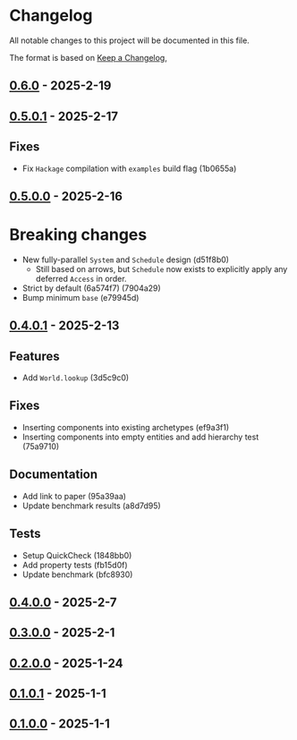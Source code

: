 # Changelog

All notable changes to this project will be documented in this file.

The format is based on [Keep a Changelog](https://keepachangelog.com/en/1.0.0/),

## [0.6.0](https://github.com/matthunz/aztecs/compare/aztecs-v0.5.0.1..aztecs-v0.6.0) - 2025-2-19

## [0.5.0.1](https://github.com/matthunz/aztecs/compare/aztecs-v0.5.0.0..aztecs-v0.5.0.1) - 2025-2-17

## Fixes

- Fix `Hackage` compilation with `examples` build flag (1b0655a)

## [0.5.0.0](https://github.com/matthunz/aztecs/compare/aztecs-v0.4.0.1..aztecs-v0.5.0.0) - 2025-2-16

# Breaking changes

- New fully-parallel `System` and `Schedule` design (d51f8b0)
  - Still based on arrows, but `Schedule` now exists to explicitly apply any deferred `Access` in order.
- Strict by default (6a574f7) (7904a29)
- Bump minimum `base` (e79945d)

## [0.4.0.1](https://github.com/matthunz/aztecs/compare/aztecs-v0.4.0.0...aztecs-v0.4.0.1) - 2025-2-13

## Features

- Add `World.lookup` (3d5c9c0)

## Fixes

- Inserting components into existing archetypes (ef9a3f1)
- Inserting components into empty entities and add hierarchy test (75a9710)

## Documentation

- Add link to paper (95a39aa)
- Update benchmark results (a8d7d95)

## Tests

- Setup QuickCheck (1848bb0)
- Add property tests (fb15d0f)
- Update benchmark (bfc8930)

## [0.4.0.0](https://github.com/matthunz/aztecs/compare/v0.3.0.0..aztecs-v0.4.0.0) - 2025-2-7

## [0.3.0.0](https://github.com/matthunz/aztecs/compare/v0.3.0.0..v0.4.0.0) - 2025-2-1

## [0.2.0.0](https://github.com/matthunz/aztecs/compare/v0.1.0.1..v0.2.0.0) - 2025-1-24

## [0.1.0.1](https://github.com/matthunz/aztecs/compare/v0.1.0.0..v0.1.0.1) - 2025-1-1

## [0.1.0.0](https://github.com/matthunz/aztecs/compare/v0.1.0.0) - 2025-1-1
